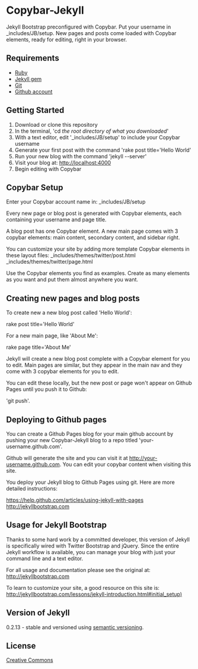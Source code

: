 # Copybar-Jekyll

Jekyll Bootstrap preconfigured with Copybar.  Put your username in _includes/JB/setup.  New pages and posts come loaded with Copybar elements, ready for editing, right in your browser.  


## Requirements

* [Ruby](http://http://www.ruby-lang.org/) 
* [Jekyll gem](https://github.com/mojombo/jekyll)
* [Git](http://git-scm.com/)
* [Github account](http://www.github.com)  


## Getting Started

1. Download or clone this repository
2. In the terminal, 'cd *the root directory of what you downloaded*'
3. With a text editor, edit '_includes/JB/setup' to include your Copybar username
4. Generate your first post with the command 'rake post title='Hello World'
5. Run your new blog with the command 'jekyll --server'
6. Visit your blog at: <http://localhost:4000>
7. Begin editing with Copybar


## Copybar Setup

Enter your Copybar account name in:
_includes/JB/setup

Every new page or blog post is generated with Copybar elements, each containing your username and page title.  

A blog post has one Copybar element.  A new main page comes with 3 copybar elements: main content, secondary content, and sidebar right.

You can customize your site by adding more template Copybar elements in these layout files:
_includes/themes/twitter/post.html
_includes/themes/twitter/page.html

Use the Copybar elements you find as examples.  Create as many elements as you want and put them almost anywhere you want.



## Creating new pages and blog posts

To create new a new blog post called 'Hello World':

rake post title='Hello World'

For a new main page, like 'About Me':

rake page title='About Me'

Jekyll will create a new blog post complete with a Copybar element for you to edit. Main pages are similar, but they appear in the main nav and they come with 3 copybar elements for you to edit.  

You can edit these locally, but the new post or page won't appear on Github Pages until you push it to Github: 

'git push'.


## Deploying to Github pages

You can create a Github Pages blog for your main github account by pushing your new Copybar-Jekyll blog to a repo titled 'your-username.github.com'.  

Github will generate the site and you can visit it at http://your-username.github.com.  You can edit your copybar content when visiting this site.

You deploy your Jekyll blog to Github Pages using git.  Here are more detailed instructions:

<https://help.github.com/articles/using-jekyll-with-pages>
<http://jekyllbootstrap.com>


## Usage for Jekyll Bootstrap

Thanks to some hard work by a committed developer, this version of Jekyll is specifically wired with Twitter Bootstrap and jQuery. Since the entire Jekyll workflow is available, you can manage your blog with just your command line and a text editor.

For all usage and documentation please see the original at: <http://jekyllbootstrap.com>

To learn to customize your site, a good resource on this site is: 
<http://jekyllbootstrap.com/lessons/jekyll-introduction.html#initial_setup)>

## Version of Jekyll

0.2.13 - stable and versioned using [semantic versioning](http://semver.org/).


## License

[Creative Commons](http://creativecommons.org/licenses/by-nc-sa/3.0/)


